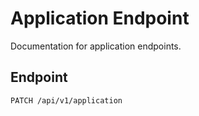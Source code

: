 # Application Endpoint

Documentation for application endpoints.

## Endpoint
```
PATCH /api/v1/application
```
